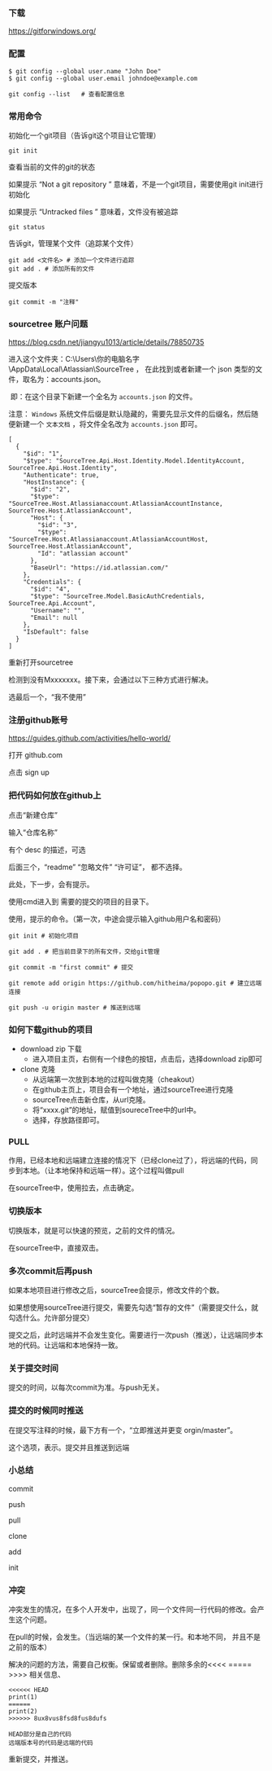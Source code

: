 ### 下载

https://gitforwindows.org/

### 配置

```
$ git config --global user.name "John Doe"
$ git config --global user.email johndoe@example.com
```

```
git config --list   # 查看配置信息
```

### 常用命令

初始化一个git项目（告诉git这个项目让它管理）

```
git init
```

查看当前的文件的git的状态

如果提示 “Not a git repository ” 意味着，不是一个git项目，需要使用git init进行初始化

如果提示 “Untracked files ” 意味着，文件没有被追踪

```
git status
```

告诉git，管理某个文件（追踪某个文件）

```
git add <文件名> # 添加一个文件进行追踪
git add . # 添加所有的文件
```

提交版本

```
git commit -m "注释"
```

### sourcetree 账户问题

https://blog.csdn.net/jiangyu1013/article/details/78850735

进入这个文件夹：C:\Users\你的电脑名字\AppData\Local\Atlassian\SourceTree  ， 在此找到或者新建一个 json 类型的文件，取名为：accounts.json。

​    即：在这个目录下新建一个全名为 `accounts.json` 的文件。

注意： `Windows` 系统文件后缀是默认隐藏的，需要先显示文件的后缀名，然后随便新建一个 `文本文档` ，将文件全名改为 `accounts.json` 即可。

```
[
  {
    "$id": "1",
    "$type": "SourceTree.Api.Host.Identity.Model.IdentityAccount, SourceTree.Api.Host.Identity",
    "Authenticate": true,
    "HostInstance": {
      "$id": "2",
      "$type": "SourceTree.Host.Atlassianaccount.AtlassianAccountInstance, SourceTree.Host.AtlassianAccount",
      "Host": {
        "$id": "3",
        "$type": "SourceTree.Host.Atlassianaccount.AtlassianAccountHost, SourceTree.Host.AtlassianAccount",
        "Id": "atlassian account"
      },
      "BaseUrl": "https://id.atlassian.com/"
    },
    "Credentials": {
      "$id": "4",
      "$type": "SourceTree.Model.BasicAuthCredentials, SourceTree.Api.Account",
      "Username": "",
      "Email": null
    },
    "IsDefault": false
  }
]
```

重新打开sourcetree

检测到没有Mxxxxxxx。接下来，会通过以下三种方式进行解决。

选最后一个，“我不使用”



### 注册github账号

https://guides.github.com/activities/hello-world/

打开  github.com

点击 sign up



### 把代码如何放在github上

点击“新建仓库”

输入“仓库名称”

有个 desc 的描述，可选

后面三个，“readme” “忽略文件” “许可证”， 都不选择。

此处，下一步，会有提示。

使用cmd进入到 需要的提交的项目的目录下。

使用，提示的命令。（第一次，中途会提示输入github用户名和密码）

```
git init # 初始化项目

git add . # 把当前目录下的所有文件，交给git管理

git commit -m "first commit" # 提交

git remote add origin https://github.com/hitheima/popopo.git # 建立远端连接

git push -u origin master # 推送到远端
```

### 如何下载github的项目

- download zip 下载
  - 进入项目主页，右侧有一个绿色的按钮，点击后，选择download zip即可
- clone 克隆
  - 从远端第一次放到本地的过程叫做克隆（cheakout）
  - 在github主页上，项目会有一个地址，通过sourceTree进行克隆
  - sourceTree点击新仓库，从url克隆。
  - 将“xxxx.git”的地址，赋值到soureceTree中的url中。
  - 选择，存放路径即可。

### PULL

作用，已经本地和远端建立连接的情况下（已经clone过了），将远端的代码，同步到本地。（让本地保持和远端一样）。这个过程叫做pull

在sourceTree中，使用拉去，点击确定。

### 切换版本

切换版本，就是可以快速的预览，之前的文件的情况。

在sourceTree中，直接双击。

### 多次commit后再push

如果本地项目进行修改之后，sourceTree会提示，修改文件的个数。

如果想使用sourceTree进行提交，需要先勾选“暂存的文件”（需要提交什么，就勾选什么。允许部分提交）

提交之后，此时远端并不会发生变化。需要进行一次push（推送），让远端同步本地的代码。让远端和本地保持一致。

### 关于提交时间

提交的时间，以每次commit为准。与push无关。

### 提交的时候同时推送

在提交写注释的时候，最下方有一个，“立即推送并更变 orgin/master”。

这个选项，表示。提交并且推送到远端

### 小总结

commit 

push

pull

clone

add

init

### 冲突

冲突发生的情况，在多个人开发中，出现了，同一个文件同一行代码的修改。会产生这个问题。

在pull的时候，会发生。（当远端的某一个文件的某一行。和本地不同， 并且不是之前的版本）

解决的问题的方法，需要自己权衡。保留或者删除。删除多余的<<<< ===== >>>> 相关信息、

```
<<<<<< HEAD
print(1)
======
print(2)
>>>>>> 8ux8vus8fsd8fus8dufs

HEAD部分是自己的代码
远端版本号的代码是远端的代码
```

重新提交，并推送。





